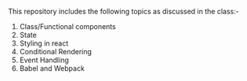 This repository includes the following topics as discussed in the class:-
1. Class/Functional components
2. State
3. Styling in react
4. Conditional Rendering
5. Event Handling
6. Babel and Webpack
